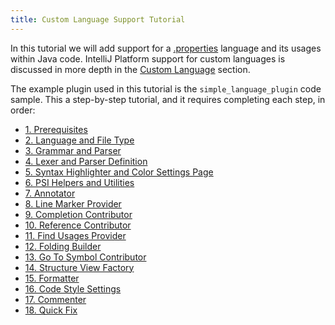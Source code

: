 ```yaml
---
title: Custom Language Support Tutorial
---
```

<!-- Copyright 2000-2020 JetBrains s.r.o. and other contributors. Use of this source code is governed by the Apache 2.0 license that can be found in the LICENSE file. -->

In this tutorial we will add support for a [.properties](https://en.wikipedia.org/wiki/.properties) language and its usages within Java code.
IntelliJ Platform support for custom languages is discussed in more depth in the [Custom Language](/reference_guide/custom_language_support.md) section.
 
The example plugin used in this tutorial is the `simple_language_plugin` code sample.
This a step-by-step tutorial, and it requires completing each step, in order: 
*  [1. Prerequisites](custom_language_support/prerequisites.md)
*  [2. Language and File Type](custom_language_support/language_and_filetype.md)
*  [3. Grammar and Parser](custom_language_support/grammar_and_parser.md)
*  [4. Lexer and Parser Definition](custom_language_support/lexer_and_parser_definition.md)
*  [5. Syntax Highlighter and Color Settings Page](custom_language_support/syntax_highlighter_and_color_settings_page.md)
*  [6. PSI Helpers and Utilities](custom_language_support/psi_helper_and_utilities.md)
*  [7. Annotator](custom_language_support/annotator.md)
*  [8. Line Marker Provider](custom_language_support/line_marker_provider.md)
*  [9. Completion Contributor](custom_language_support/completion_contributor.md)
*  [10. Reference Contributor](custom_language_support/reference_contributor.md)
*  [11. Find Usages Provider](custom_language_support/find_usages_provider.md)
*  [12. Folding Builder](custom_language_support/folding_builder.md)
*  [13. Go To Symbol Contributor](custom_language_support/go_to_symbol_contributor.md)
*  [14. Structure View Factory](custom_language_support/structure_view_factory.md)
*  [15. Formatter](custom_language_support/formatter.md)
*  [16. Code Style Settings](custom_language_support/code_style_settings.md)
*  [17. Commenter](custom_language_support/commenter.md)
*  [18. Quick Fix](custom_language_support/quick_fix.md)
